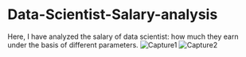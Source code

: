 # Data-Scientist-Salary-analysis
Here, I have analyzed the salary of data scientist: how much they earn under the basis of different parameters.
![Capture1](https://github.com/NirajanAcharya666/Data-Scientist-Salary-analysis/assets/87110903/b423b87e-e586-4f6b-a549-35d21974e79e)
![Capture2](https://github.com/NirajanAcharya666/Data-Scientist-Salary-analysis/assets/87110903/f2a16dc2-f5db-4f14-bde7-eedab2641662)
